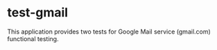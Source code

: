 # test-gmail
This application provides two tests for Google Mail service (gmail.com) functional testing.
